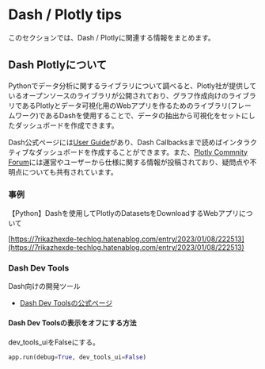 # Dash / Plotly tips

このセクションでは、Dash / Plotlyに関連する情報をまとめます。

## Dash Plotlyについて

Pythonでデータ分析に関するライブラリについて調べると、Plotly社が提供しているオープンソースのライブラリが公開されており、グラフ作成向けのライブラリであるPlotlyとデータ可視化用のWebアプリを作るためのライブラリ(フレームワーク)であるDashを使用することで、データの抽出から可視化をセットにしたダッシュボードを作成できます。

Dash公式ページには[User Guide](https://dash.plotly.com/)があり、Dash Callbacksまで読めばインタラクティブなダッシュボードを作成することができます。また、[Plotly Commnity Forum](https://community.plotly.com/)には運営やユーザーから仕様に関する情報が投稿されており、疑問点や不明点についても共有されています。

### 事例

【Python】Dashを使用してPlotlyのDatasetsをDownloadするWebアプリについて

[https://7rikazhexde-techlog.hatenablog.com/entry/2023/01/08/222513](https://7rikazhexde-techlog.hatenablog.com/entry/2023/01/08/222513)

### Dash Dev Tools

Dash向けの開発ツール

- [Dash Dev Toolsの公式ページ](https://dash.plotly.com/devtools)

#### Dash Dev Toolsの表示をオフにする方法

dev_tools_uiをFalseにする。

```python
app.run(debug=True, dev_tools_ui=False)
```
